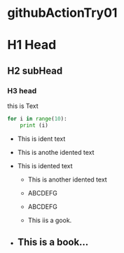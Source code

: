 # githubActionTry01

H1 Head
===
H2 subHead
---
### H3 head

this is Text

``` python
for i in range(10): 
    print (i)
```

* This is ident text 
  
* This is anothe idented text

- This is idented text
  
    * This is another idented text
    * ABCDEFG
  
  * ABCDEFG
  * This iis a gook.
*  This is a book...
   ------
   